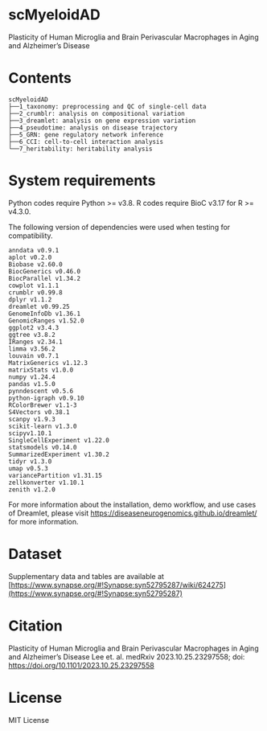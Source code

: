 # scMyeloidAD
Plasticity of Human Microglia and Brain Perivascular Macrophages in Aging and Alzheimer’s Disease

# Contents

```
scMyeloidAD
├──1_taxonomy: preprocessing and QC of single-cell data
├──2_crumblr: analysis on compositional variation
├──3_dreamlet: analysis on gene expression variation
├──4_pseudotime: analysis on disease trajectory
├──5_GRN: gene regulatory network inference
├──6_CCI: cell-to-cell interaction analysis
└──7_heritability: heritability analysis
```

# System requirements
Python codes require Python >= v3.8. R codes require BioC v3.17 for R >= v4.3.0.

The following version of dependencies were used when testing for compatibility.
```
anndata v0.9.1
aplot v0.2.0
Biobase v2.60.0
BiocGenerics v0.46.0
BiocParallel v1.34.2
cowplot v1.1.1
crumblr v0.99.8
dplyr v1.1.2
dreamlet v0.99.25
GenomeInfoDb v1.36.1
GenomicRanges v1.52.0
ggplot2 v3.4.3
ggtree v3.8.2
IRanges v2.34.1
limma v3.56.2
louvain v0.7.1
MatrixGenerics v1.12.3
matrixStats v1.0.0
numpy v1.24.4
pandas v1.5.0
pynndescent v0.5.6
python-igraph v0.9.10
RColorBrewer v1.1-3
S4Vectors v0.38.1
scanpy v1.9.3
scikit-learn v1.3.0
scipyv1.10.1
SingleCellExperiment v1.22.0
statsmodels v0.14.0
SummarizedExperiment v1.30.2
tidyr v1.3.0
umap v0.5.3
variancePartition v1.31.15
zellkonverter v1.10.1
zenith v1.2.0
```
For more information about the installation, demo workflow, and use cases of Dreamlet, please visit https://diseaseneurogenomics.github.io/dreamlet/ for more information.

# Dataset
Supplementary data and tables are available at [https://www.synapse.org/#!Synapse:syn52795287/wiki/624275](https://www.synapse.org/#!Synapse:syn52795287)

# Citation
Plasticity of Human Microglia and Brain Perivascular Macrophages in Aging and Alzheimer’s Disease
Lee et. al. medRxiv 2023.10.25.23297558; doi: https://doi.org/10.1101/2023.10.25.23297558

# License
MIT License

